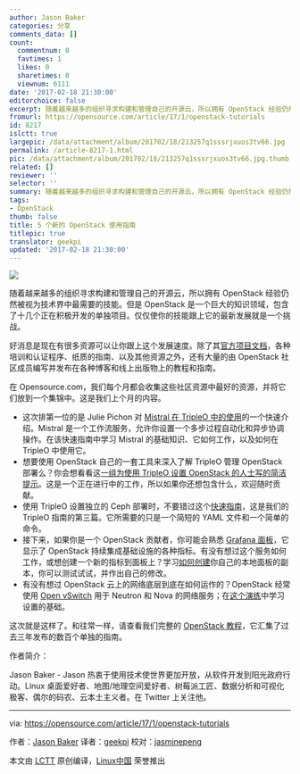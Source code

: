 ```yaml
---
author: Jason Baker
categories: 分享
comments_data: []
count:
  commentnum: 0
  favtimes: 1
  likes: 0
  sharetimes: 0
  viewnum: 6111
date: '2017-02-18 21:30:00'
editorchoice: false
excerpt: 随着越来越多的组织寻求构建和管理自己的开源云，所以拥有 OpenStack 经验仍然被视为技术界中最需要的技能。
fromurl: https://opensource.com/article/17/1/openstack-tutorials
id: 8217
islctt: true
largepic: /data/attachment/album/201702/18/213257q1sssrjxuos3tv66.jpg
permalink: /article-8217-1.html
pic: /data/attachment/album/201702/18/213257q1sssrjxuos3tv66.jpg.thumb.jpg
related: []
reviewer: ''
selector: ''
summary: 随着越来越多的组织寻求构建和管理自己的开源云，所以拥有 OpenStack 经验仍然被视为技术界中最需要的技能。
tags:
- OpenStack
thumb: false
title: 5 个新的 OpenStack 使用指南
titlepic: true
translator: geekpi
updated: '2017-02-18 21:30:00'
---
```


![](/data/attachment/album/201702/18/213257q1sssrjxuos3tv66.jpg)


随着越来越多的组织寻求构建和管理自己的开源云，所以拥有 OpenStack 经验仍然被视为技术界中最需要的技能。但是 OpenStack 是一个巨大的知识领域，包含了十几个正在积极开发的单独项目。仅仅使你的技能跟上它的最新发展就是一个挑战。


好消息是现在有很多资源可以让你跟上这个发展速度。除了其[官方项目文档](http://docs.openstack.org/)，各种培训和认证程序、纸质的指南、以及其他资源之外，还有大量的由 OpenStack 社区成员编写并发布在各种博客和线上出版物上的教程和指南。


在 Opensource.com，我们每个月都会收集这些社区资源中最好的资源，并将它们放到一个集锦中。这是我们上个月的内容。


* 这次排第一位的是 Julie Pichon 对 [Mistral 在 TripleO 中的使用](http://www.jpichon.net/blog/2016/12/quick-introduction-mistral-tripleo/)的一个快速介绍。Mistral 是一个工作流服务，允许你设置一个多步过程自动化和异步协调操作。在该快速指南中学习 Mistral 的基础知识、它如何工作，以及如何在 TripleO 中使用它。
* 想要使用 OpenStack 自己的一套工具来深入了解 TripleO 管理 OpenStack 部署么？你会想看看这[一组为使用 TripleO 设置 OpenStack 的人士写的简洁提示](http://www.anstack.com/blog/2016/12/16/printing-tripleo-cheat-sheet.html)。这是一个正在进行中的工作，所以如果你还想包含什么，欢迎随时贡献。
* 使用 TripleO 设置独立的 Ceph 部署时，不要错过这个[快速指南](http://giuliofidente.com/2016/12/tripleo-to-deploy-ceph-standlone.html)，这是我们的 TripleO 指南的第三篇。它所需要的只是一个简短的 YAML 文件和一个简单的命令。
* 接下来，如果你是一个 OpenStack 贡献者，你可能会熟悉 [Grafana 面板](http://grafana.openstack.org/)，它显示了 OpenStack 持续集成基础设施的各种指标。有没有想过这个服务如何工作，或想创建一个新的指标到面板上？学习[如何创建](http://blog.cafarelli.fr/2016/12/local-testing-of-openstack-grafana-dashboard-changes/)你自己的本地面板的副本，你可以测试试试，并作出自己的修改。
* 有没有想过 OpenStack 云上的网络底层到底在如何运作的？OpenStack 经常使用 [Open vSwitch](http://openvswitch.org/) 用于 Neutron 和 Nova 的网络服务；在[这个演练](http://superuser.openstack.org/articles/openvswitch-openstack-sdn/)中学习设置的基础。


这次就是这样了。和往常一样，请查看我们完整的 [OpenStack 教程](https://opensource.com/resources/openstack-tutorials)，它汇集了过去三年发布的数百个单独的指南。


作者简介：


Jason Baker - Jason 热衷于使用技术使世界更加开放，从软件开发到阳光政府行动。Linux 桌面爱好者、地图/地理空间爱好者、树莓派工匠、数据分析和可视化极客、偶尔的码农、云本土主义者。在 Twitter 上关注他。




---


via: <https://opensource.com/article/17/1/openstack-tutorials>


作者：[Jason Baker](https://opensource.com/users/jason-baker) 译者：[geekpi](https://github.com/geekpi) 校对：[jasminepeng](https://github.com/jasminepeng)


本文由 [LCTT](https://github.com/LCTT/TranslateProject) 原创编译，[Linux中国](https://linux.cn/) 荣誉推出